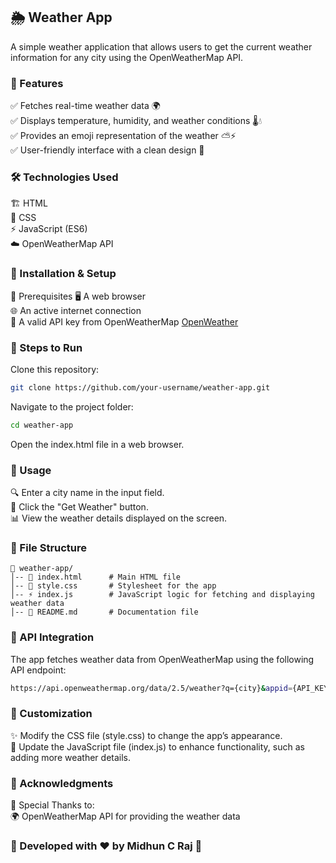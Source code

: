 ## **🌦️ Weather App**
A simple weather application that allows users to get the current weather information for any city using the OpenWeatherMap API.

### **📌 Features**

✅ Fetches real-time weather data 🌍<br/>
✅ Displays temperature, humidity, and weather conditions 🌡️💧<br/>
✅ Provides an emoji representation of the weather ⛅⚡<br/>
✅ User-friendly interface with a clean design 🎨<br/>

### **🛠️ Technologies Used**

🏗️ HTML<br/>
🎨 CSS<br/>
⚡ JavaScript (ES6)<br/>
☁️ OpenWeatherMap API<br/>

### **🚀 Installation & Setup**
🔹 Prerequisites
🖥️ A web browser<br/>
🌐 An active internet connection<br/>
🔑 A valid API key from OpenWeatherMap [OpenWeather](https://openweathermap.org/)<br/>

### **📌 Steps to Run**
Clone this repository:
```sh
git clone https://github.com/your-username/weather-app.git
```

Navigate to the project folder:
```sh
cd weather-app
```

Open the index.html file in a web browser.

### **🎯 Usage**

🔍 Enter a city name in the input field.<br/>
🎯 Click the "Get Weather" button.<br/>
📊 View the weather details displayed on the screen.<br/>

### **📂 File Structure**
```
📂 weather-app/
│-- 📄 index.html      # Main HTML file
│-- 🎨 style.css       # Stylesheet for the app
│-- ⚡ index.js        # JavaScript logic for fetching and displaying weather data
│-- 📖 README.md       # Documentation file
```

### **🔗 API Integration**
The app fetches weather data from OpenWeatherMap using the following API endpoint:
```sh
https://api.openweathermap.org/data/2.5/weather?q={city}&appid={API_KEY}
```

### **🎨 Customization**

✨ Modify the CSS file (style.css) to change the app’s appearance.<br/>
🔧 Update the JavaScript file (index.js) to enhance functionality, such as adding more weather details.<br/>

### **🙏 Acknowledgments**

💙 Special Thanks to:<br/>
🌍 OpenWeatherMap API for providing the weather data

### **📌 Developed with ❤️ by Midhun C Raj 🚀**
